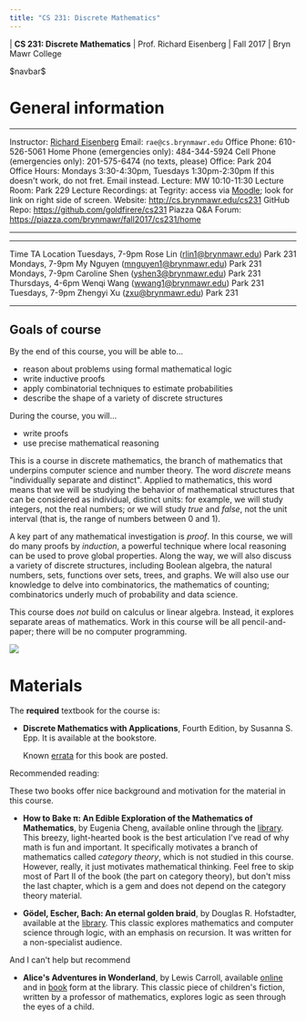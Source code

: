 ```yaml
---
title: "CS 231: Discrete Mathematics"
---
```


<div id="header">

| **CS 231: Discrete Mathematics**
| Prof. Richard Eisenberg
| Fall 2017
| Bryn Mawr College

</div>

\$navbar\$

General information
===================

<div id="info_table">

----------------------         -----------------------------------------------------------------------------------------------------------------------------------------
Instructor:                    [Richard Eisenberg](http://cs.brynmawr.edu/~rae)
Email:                         `rae@cs.brynmawr.edu`
Office Phone:                  610-526-5061
Home Phone (emergencies only): 484-344-5924
Cell Phone (emergencies only): 201-575-6474 (no texts, please)
Office:                        Park 204
Office Hours:                  Mondays 3:30-4:30pm, Tuesdays 1:30pm-2:30pm
                               If this doesn't work, do not fret. Email instead.
<span class="strut" />
Lecture:                       MW 10:10-11:30
Lecture Room:                  Park 229
Lecture Recordings:            at Tegrity: access via [Moodle](https://moodle.brynmawr.edu/course/view.php?id=219); look for link on right side of screen.
Website:                       <http://cs.brynmawr.edu/cs231>
GitHub Repo:                   <https://github.com/goldfirere/cs231>
Piazza Q&A Forum:              <https://piazza.com/brynmawr/fall2017/cs231/home>
----------------------         -----------------------------------------------------------------------------------------------------------------------------------------
</div>

<div id="ta_hours">

--------------------           ---------------------------------------       ----------------------
Time                           TA                                            Location
Tuesdays, 7-9pm                Rose Lin (<rlin1@brynmawr.edu>)               Park 231
Mondays, 7-9pm                 My Nguyen (<mnguyen1@brynmawr.edu>)           Park 231
Mondays, 7-9pm                 Caroline Shen (<yshen3@brynmawr.edu>)         Park 231
Thursdays, 4-6pm               Wenqi Wang (<wwang1@brynmawr.edu>)            Park 231
Tuesdays, 7-9pm                Zhengyi Xu (<zxu@brynmawr.edu>)               Park 231
--------------------           ---------------------------------------       ----------------------
</div>


Goals of course
---------------

<div id="goals">

By the end of this course, you will be able to...

* reason about problems using formal mathematical logic
* write inductive proofs
* apply combinatorial techniques to estimate probabilities
* describe the shape of a variety of discrete structures

During the course, you will...

* write proofs
* use precise mathematical reasoning

</div>

This is a course in discrete mathematics, the branch of mathematics
that underpins computer science and number theory. The word *discrete*
means "individually separate and distinct". Applied to mathematics, this
word means that we will be studying the behavior of mathematical structures
that can be considered as individual, distinct units: for example, we
will study integers, not the real numbers; or we will study *true* and
*false*, not the unit interval (that is, the range of numbers between 0
and 1).

A key part of any mathematical investigation is *proof*. In this course,
we will do many proofs by *induction*, a powerful technique where local
reasoning can be used to prove global properties. Along the way, we will
also discuss a variety of discrete structures, including Boolean algebra,
the natural numbers, sets, functions over sets, trees, and graphs.
We will also use our knowledge to delve into combinatorics, the mathematics
of counting; combinatorics underly much of probability and data science.

This course does *not* build on calculus or linear algebra. Instead, it
explores separate areas of mathematics. Work in this course will be all
pencil-and-paper; there will be no computer programming.

<img id="textbook" src="images/textbook.jpg" />

Materials
=========

<div id="materials">

The **required** textbook for the course is:

* **Discrete Mathematics with Applications**, Fourth Edition, by Susanna S. Epp. It is available at the bookstore.

  Known [errata](http://condor.depaul.edu/sepp/DMwA4e.htm) for this book are posted.

Recommended reading:

These two books offer nice background and motivation for the material in this course.

* **How to Bake &pi;: An Edible Exploration of the Mathematics of
    Mathematics**, by Eugenia Cheng, available online through the [library](https://catalog.tricolib.brynmawr.edu/find/Record/.b4495405). This breezy,
    light-hearted book is the best articulation I've read of why math is fun
    and important. It specifically motivates a branch of mathematics called
    *category theory*, which is not studied in this course. However, really,
    it just motivates mathematical thinking. Feel free to skip most of Part II of
    the book (the part on category theory), but don't miss the last chapter, which
    is a gem and does not depend on the category theory material.

* **G&ouml;del, Escher, Bach: An eternal golden braid**, by Douglas R. Hofstadter, available
at the [library](https://catalog.tricolib.brynmawr.edu/find/Record/.b1996022). This classic
explores mathematics and computer science through logic, with an emphasis on recursion. It
was written for a non-specialist audience.

And I can't help but recommend

* **Alice's Adventures in Wonderland**, by Lewis Carroll, available [online](https://catalog.tricolib.brynmawr.edu/find/Record/.b3921547) and in [book](https://catalog.tricolib.brynmawr.edu/find/Record/.b1341876) form at the library. This classic piece of children's fiction, written by
a professor of mathematics, explores logic as seen through the eyes of a child.

</div>

[mailing-list]: mailto:cs231-fa17@lists.cs.brynmawr.edu
